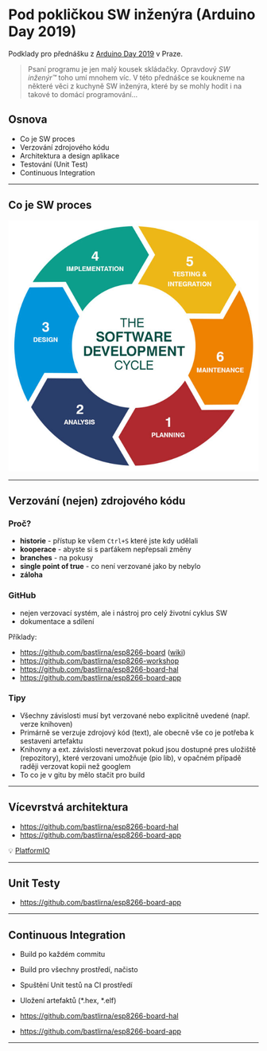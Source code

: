 # Pod pokličkou SW inženýra (Arduino Day 2019)

Podklady pro přednášku z [Arduino Day 2019](http://robodoupe.cz/2019/arduino-day/) v Praze.

> Psaní programu je jen malý kousek skládačky. Opravdový *SW inženýr™* toho umí mnohem víc. V této přednášce se koukneme na některé věci z kuchyně SW inženýra, které by se mohly hodit i na takové to domácí programování…

## Osnova

* Co je SW proces
* Verzování zdrojového kódu
* Architektura a design aplikace
* Testování (Unit Test)
* Continuous Integration

-----

## Co je SW proces

![SDLC](doc/img/sdlc.jpg)


------

## Verzování (nejen) zdrojového kódu

### Proč?

* **historie** - přístup ke všem `Ctrl+S` které jste kdy udělali
* **kooperace** - abyste si s parťákem nepřepsali změny
* **branches** - na pokusy
* **single point of true** - co není verzované jako by nebylo
* **záloha**

### GitHub

* nejen verzovací systém, ale i nástroj pro celý životní cyklus SW
* dokumentace a sdílení

Příklady:

* https://github.com/bastlirna/esp8266-board ([wiki](https://github.com/bastlirna/esp8266-board/wiki))
* https://github.com/bastlirna/esp8266-workshop
* https://github.com/bastlirna/esp8266-board-hal
* https://github.com/bastlirna/esp8266-board-app

### Tipy

* Všechny závislosti musí byt verzované nebo explicitně uvedené (např. verze knihoven)
* Primárně se verzuje zdrojový kód (text), ale obecně vše co je potřeba k sestaveni artefaktu
* Knihovny a ext. závislosti neverzovat pokud jsou dostupné pres uložiště (repozitory), které verzovani umožňuje (pio lib), v opačném případě raději verzovat kopii než googlem
* To co je v gitu by mělo stačit pro build

-----

## Vícevrstvá architektura

* https://github.com/bastlirna/esp8266-board-hal
* https://github.com/bastlirna/esp8266-board-app

💡 [PlatformIO](https://platformio.org/)

-----

## Unit Testy

* https://github.com/bastlirna/esp8266-board-app

-----

## Continuous Integration

* Build po každém commitu
* Build pro všechny prostředí, načisto
* Spuštění Unit testů na CI prostředí
* Uložení artefaktů (*.hex, *.elf)


* https://github.com/bastlirna/esp8266-board-hal
* https://github.com/bastlirna/esp8266-board-app


-----





